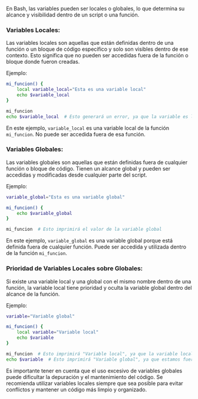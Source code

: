 En Bash, las variables pueden ser locales o globales, lo que determina su alcance y visibilidad dentro de un script o una función.

### Variables Locales:

Las variables locales son aquellas que están definidas dentro de una función o un bloque de código específico y solo son visibles dentro de ese contexto. Esto significa que no pueden ser accedidas fuera de la función o bloque donde fueron creadas.

Ejemplo:

```bash
mi_funcion() {
    local variable_local="Esta es una variable local"
    echo $variable_local
}

mi_funcion
echo $variable_local  # Esto generará un error, ya que la variable es local y no está disponible aquí.
```

En este ejemplo, `variable_local` es una variable local de la función `mi_funcion`. No puede ser accedida fuera de esa función.

### Variables Globales:

Las variables globales son aquellas que están definidas fuera de cualquier función o bloque de código. Tienen un alcance global y pueden ser accedidas y modificadas desde cualquier parte del script.

Ejemplo:

```bash
variable_global="Esta es una variable global"

mi_funcion() {
    echo $variable_global
}

mi_funcion  # Esto imprimirá el valor de la variable global
```

En este ejemplo, `variable_global` es una variable global porque está definida fuera de cualquier función. Puede ser accedida y utilizada dentro de la función `mi_funcion`.

### Prioridad de Variables Locales sobre Globales:

Si existe una variable local y una global con el mismo nombre dentro de una función, la variable local tiene prioridad y oculta la variable global dentro del alcance de la función.

Ejemplo:

```bash
variable="Variable global"

mi_funcion() {
    local variable="Variable local"
    echo $variable
}

mi_funcion  # Esto imprimirá "Variable local", ya que la variable local tiene prioridad dentro de la función
echo $variable  # Esto imprimirá "Variable global", ya que estamos fuera del alcance de la función y accedemos a la variable global
```

Es importante tener en cuenta que el uso excesivo de variables globales puede dificultar la depuración y el mantenimiento del código. Se recomienda utilizar variables locales siempre que sea posible para evitar conflictos y mantener un código más limpio y organizado.